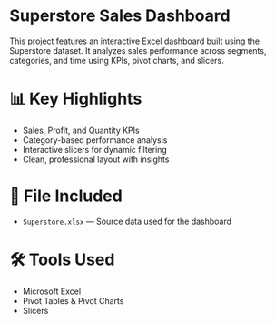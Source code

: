 # Superstore Sales Dashboard

This project features an interactive Excel dashboard built using the Superstore dataset. It analyzes sales performance across segments, categories, and time using KPIs, pivot charts, and slicers.

# 📊 Key Highlights
- Sales, Profit, and Quantity KPIs
- Category-based performance analysis
- Interactive slicers for dynamic filtering
- Clean, professional layout with insights

# 📁 File Included
- `Superstore.xlsx` — Source data used for the dashboard

# 🛠 Tools Used
- Microsoft Excel
- Pivot Tables & Pivot Charts
- Slicers
